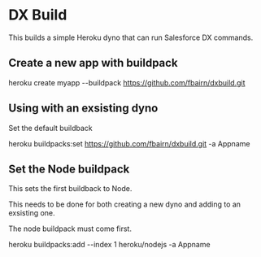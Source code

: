 # DX Build

This builds a simple Heroku dyno that can run Salesforce DX commands.

## Create a new app with buildpack

heroku create myapp --buildpack https://github.com/fbairn/dxbuild.git

## Using with an exsisting dyno

Set the default buildback

heroku buildpacks:set https://github.com/fbairn/dxbuild.git -a Appname

## Set the Node buildpack

This sets the first buildback to Node.

This needs to be done for both creating a new dyno and adding to an exsisting one.

The node buildpack must come first.

heroku buildpacks:add --index 1 heroku/nodejs -a Appname
